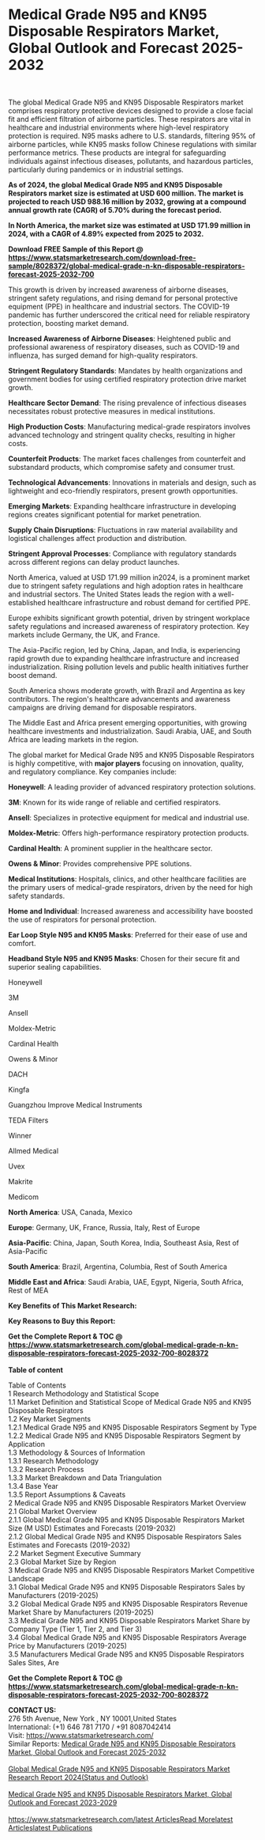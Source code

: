 <h1>Medical Grade N95 and KN95 Disposable Respirators Market, Global Outlook and Forecast 2025-2032</h1><br/><p data-pm-slice="1 1 []">The global Medical Grade N95 and KN95 Disposable Respirators market comprises respiratory protective devices designed to provide a close facial fit and efficient filtration of airborne particles. These respirators are vital in healthcare and industrial environments where high-level respiratory protection is required. N95 masks adhere to U.S. standards, filtering 95% of airborne particles, while KN95 masks follow Chinese regulations with similar performance metrics. These products are integral for safeguarding individuals against infectious diseases, pollutants, and hazardous particles, particularly during pandemics or in industrial settings.</p><p><strong>As of 2024, the global Medical Grade N95 and KN95 Disposable Respirators market size is estimated at USD 600 million. The market is projected to reach USD 988.16 million by 2032, growing at a compound annual growth rate (<strong>CAGR</strong>) of 5.70% during the forecast period.</strong></p><p><strong>In North America, the market size was estimated at USD 171.99 million in 2024, with a <strong>CAGR</strong> of 4.89% expected from 2025 to 2032.</strong></p><p><strong>Download FREE Sample of this Report @ <a href="https://www.statsmarketresearch.com/download-free-sample/8028372/global-medical-grade-n-kn-disposable-respirators-forecast-2025-2032-700">https://www.statsmarketresearch.com/download-free-sample/8028372/global-medical-grade-n-kn-disposable-respirators-forecast-2025-2032-700</a></strong></p><p>This growth is driven by increased awareness of airborne diseases, stringent safety regulations, and rising demand for personal protective equipment (PPE) in healthcare and industrial sectors. The COVID-19 pandemic has further underscored the critical need for reliable respiratory protection, boosting market demand.</p><p><strong>Increased Awareness of Airborne Diseases</strong>: Heightened public and professional awareness of respiratory diseases, such as COVID-19 and influenza, has surged demand for high-quality respirators.</p><p><strong>Stringent Regulatory Standards</strong>: Mandates by health organizations and government bodies for using certified respiratory protection drive market growth.</p><p><strong>Healthcare Sector Demand</strong>: The rising prevalence of infectious diseases necessitates robust protective measures in medical institutions.</p><p><strong>High Production Costs</strong>: Manufacturing medical-grade respirators involves advanced technology and stringent quality checks, resulting in higher costs.</p><p><strong>Counterfeit Products</strong>: The market faces challenges from counterfeit and substandard products, which compromise safety and consumer trust.</p><p><strong>Technological Advancements</strong>: Innovations in materials and design, such as lightweight and eco-friendly respirators, present growth opportunities.</p><p><strong>Emerging Markets</strong>: Expanding healthcare infrastructure in developing regions creates significant potential for market penetration.</p><p><strong>Supply Chain Disruptions</strong>: Fluctuations in raw material availability and logistical challenges affect production and distribution.</p><p><strong>Stringent Approval Processes</strong>: Compliance with regulatory standards across different regions can delay product launches.</p><p>North America, valued at USD 171.99 million in2024, is a prominent market due to stringent safety regulations and high adoption rates in healthcare and industrial sectors. The United States leads the region with a well-established healthcare infrastructure and robust demand for certified PPE.</p><p>Europe exhibits significant growth potential, driven by stringent workplace safety regulations and increased awareness of respiratory protection. Key markets include Germany, the UK, and France.</p><p>The Asia-Pacific region, led by China, Japan, and India, is experiencing rapid growth due to expanding healthcare infrastructure and increased industrialization. Rising pollution levels and public health initiatives further boost demand.</p><p>South America shows moderate growth, with Brazil and Argentina as key contributors. The region's healthcare advancements and awareness campaigns are driving demand for disposable respirators.</p><p>The Middle East and Africa present emerging opportunities, with growing healthcare investments and industrialization. Saudi Arabia, UAE, and South Africa are leading markets in the region.</p><p>The global market for Medical Grade N95 and KN95 Disposable Respirators is highly competitive, with <strong>major players</strong> focusing on innovation, quality, and regulatory compliance. Key companies include:</p><p><strong>Honeywell</strong>: A leading provider of advanced respiratory protection solutions.</p><p><strong>3M</strong>: Known for its wide range of reliable and certified respirators.</p><p><strong>Ansell</strong>: Specializes in protective equipment for medical and industrial use.</p><p><strong>Moldex-Metric</strong>: Offers high-performance respiratory protection products.</p><p><strong>Cardinal Health</strong>: A prominent supplier in the healthcare sector.</p><p><strong>Owens & Minor</strong>: Provides comprehensive PPE solutions.</p><p><strong>Medical Institutions</strong>: Hospitals, clinics, and other healthcare facilities are the primary users of medical-grade respirators, driven by the need for high safety standards.</p><p><strong>Home and Individual</strong>: Increased awareness and accessibility have boosted the use of respirators for personal protection.</p><p><strong>Ear Loop Style N95 and KN95 Masks</strong>: Preferred for their ease of use and comfort.</p><p><strong>Headband Style N95 and KN95 Masks</strong>: Chosen for their secure fit and superior sealing capabilities.</p><p>Honeywell</p><p>3M</p><p>Ansell</p><p>Moldex-Metric</p><p>Cardinal Health</p><p>Owens & Minor</p><p>DACH</p><p>Kingfa</p><p>Guangzhou Improve Medical Instruments</p><p>TEDA Filters</p><p>Winner</p><p>Allmed Medical</p><p>Uvex</p><p>Makrite</p><p>Medicom</p><p><strong>North America</strong>: USA, Canada, Mexico</p><p><strong>Europe</strong>: Germany, UK, France, Russia, Italy, Rest of Europe</p><p><strong>Asia-Pacific</strong>: China, Japan, South Korea, India, Southeast Asia, Rest of Asia-Pacific</p><p><strong>South America</strong>: Brazil, Argentina, Columbia, Rest of South America</p><p><strong>Middle East and Africa</strong>: Saudi Arabia, UAE, Egypt, Nigeria, South Africa, Rest of MEA</p><p><strong>Key Benefits of This Market Research:</strong></p><p><strong>Key <strong>Reasons to Buy</strong> this Report:</strong></p><div><b>Get the Complete Report & TOC @ <a href="https://www.statsmarketresearch.com/global-medical-grade-n-kn-disposable-respirators-forecast-2025-2032-700-8028372">https://www.statsmarketresearch.com/global-medical-grade-n-kn-disposable-respirators-forecast-2025-2032-700-8028372</a></b></div><br><b>Table of content</b><p>Table of Contents<br />1 Research Methodology and Statistical Scope<br />1.1 Market Definition and Statistical Scope of Medical Grade N95 and KN95 Disposable Respirators<br />1.2 Key Market Segments<br />1.2.1 Medical Grade N95 and KN95 Disposable Respirators Segment by Type<br />1.2.2 Medical Grade N95 and KN95 Disposable Respirators Segment by Application<br />1.3 Methodology & Sources of Information<br />1.3.1 Research Methodology<br />1.3.2 Research Process<br />1.3.3 Market Breakdown and Data Triangulation<br />1.3.4 Base Year<br />1.3.5 Report Assumptions & Caveats<br />2 Medical Grade N95 and KN95 Disposable Respirators Market Overview<br />2.1 Global Market Overview<br />2.1.1 Global Medical Grade N95 and KN95 Disposable Respirators Market Size (M USD) Estimates and Forecasts (2019-2032)<br />2.1.2 Global Medical Grade N95 and KN95 Disposable Respirators Sales Estimates and Forecasts (2019-2032)<br />2.2 Market Segment Executive Summary<br />2.3 Global Market Size by Region<br />3 Medical Grade N95 and KN95 Disposable Respirators Market Competitive Landscape<br />3.1 Global Medical Grade N95 and KN95 Disposable Respirators Sales by Manufacturers (2019-2025)<br />3.2 Global Medical Grade N95 and KN95 Disposable Respirators Revenue Market Share by Manufacturers (2019-2025)<br />3.3 Medical Grade N95 and KN95 Disposable Respirators Market Share by Company Type (Tier 1, Tier 2, and Tier 3)<br />3.4 Global Medical Grade N95 and KN95 Disposable Respirators Average Price by Manufacturers (2019-2025)<br />3.5 Manufacturers Medical Grade N95 and KN95 Disposable Respirators Sales Sites, Are<br><div><b>Get the Complete Report & TOC @ <a href="https://www.statsmarketresearch.com/global-medical-grade-n-kn-disposable-respirators-forecast-2025-2032-700-8028372">https://www.statsmarketresearch.com/global-medical-grade-n-kn-disposable-respirators-forecast-2025-2032-700-8028372</a></b></div></p> <b>CONTACT US:</b><br>276 5th Avenue, New York , NY 10001,United States<br>International: (+1) 646 781 7170 / +91 8087042414<br>Visit: <a href="https://www.statsmarketresearch.com/">https://www.statsmarketresearch.com/</a><br>Similar Reports: <a href="https://www.statsmarketresearch.com/global-medical-grade-n-kn-disposable-respirators-forecast-2025-2032-700-8028372">Medical Grade N95 and KN95 Disposable Respirators Market, Global Outlook and Forecast 2025-2032</a><br/><br/><a href="https://www.statsmarketresearch.com/global-medical-grade-n-kn-disposable-respirators-forecast-2025-2032-700-8028372">Global Medical Grade N95 and KN95 Disposable Respirators Market Research Report 2024(Status and Outlook)</a><br/><br/><a href="https://www.statsmarketresearch.com/global-medical-grade-n-kn-disposable-respirators-forecast-2025-2032-700-8028372">Medical Grade N95 and KN95 Disposable Respirators Market, Global Outlook and Forecast 2023-2029</a><br/><br/><a href="https://gyeongbokgung.com">https://www.statsmarketresearch.com/</a><a href="https://hallyeomaritime.com">latest Articles</a><a href="https://jingwansa.com">Read More</a><a href=https://nguoiviet.jp/">latest Articles</a><a href="https://www.intelmarketresearch.com/">latest Publications</a>